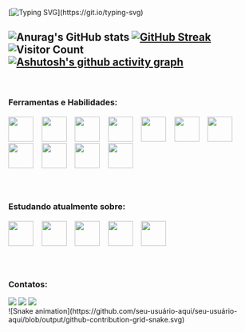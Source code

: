 [![Typing SVG](https://readme-typing-svg.demolab.com?font=Fira+Code&size=30&pause=1000&color=1BF700&center=true&vCenter=true&width=435&lines=Ol%C3%A1%2C+meu+nome+%C3%A9+Allan!!;Seja+bem+vindo!)](https://git.io/typing-svg)

![Anurag's GitHub stats](https://github-readme-stats.vercel.app/api?username=Allanymous&theme=chartreuse-dark&show_icons=true)
[![GitHub Streak](https://streak-stats.demolab.com?user=Allanymous&theme=dark&hide_border=true&locale=pt-br&date_format=%5BY%20%5DM%20j&mode=weekly&background=000000&fire=59DD03&ring=59DD03&currStreakLabel=59DD03)](https://git.io/streak-stats)
<br>
![Visitor Count](https://profile-counter.glitch.me/{Allanymous}/count.svg)
<br>
[![Ashutosh's github activity graph](https://github-readme-activity-graph.cyclic.app/graph?username=Allanymous&theme=github-compact)](https://github.com/Allanymous/github-readme-activity-graph)
---
<br>
<h3>Ferramentas e Habilidades: </h3>
<h5>
<img style="height:50px;width:50px" src="https://cdn.jsdelivr.net/gh/devicons/devicon/icons/vscode/vscode-plain.svg" />
&nbsp&nbsp&nbsp&nbsp<img style="height:50px;width:50px" src="https://cdn.jsdelivr.net/gh/devicons/devicon/icons/wordpress/wordpress-plain.svg" />
&nbsp&nbsp&nbsp&nbsp<img style="height:50px;width:50px" src="https://cdn.jsdelivr.net/gh/devicons/devicon/icons/git/git-plain.svg" />
&nbsp&nbsp&nbsp&nbsp<img style="height:50px;width:50px" src="https://cdn.jsdelivr.net/gh/devicons/devicon/icons/bootstrap/bootstrap-original.svg" />
&nbsp&nbsp&nbsp&nbsp<img style="height:50px;width:50px" src="https://cdn.jsdelivr.net/gh/devicons/devicon/icons/canva/canva-original.svg" />
&nbsp&nbsp&nbsp&nbsp<img style="height:50px;width:50px" src="https://cdn.jsdelivr.net/gh/devicons/devicon/icons/css3/css3-plain-wordmark.svg" />
&nbsp&nbsp&nbsp&nbsp<img style="height:50px;width:50px" src="https://cdn.jsdelivr.net/gh/devicons/devicon/icons/html5/html5-plain-wordmark.svg" />
&nbsp&nbsp&nbsp&nbsp<img style="height:50px;width:50px" src="https://cdn.jsdelivr.net/gh/devicons/devicon/icons/javascript/javascript-original.svg" />
&nbsp&nbsp&nbsp&nbsp<img style="height:50px;width:50px" src="https://cdn.jsdelivr.net/gh/devicons/devicon/icons/markdown/markdown-original.svg" />
&nbsp&nbsp&nbsp&nbsp<img style="height:50px;width:50px" src="https://cdn.jsdelivr.net/gh/devicons/devicon/icons/windows8/windows8-original.svg" />
&nbsp&nbsp&nbsp&nbsp<img style="height:50px;width:50px" src="https://cdn.jsdelivr.net/gh/devicons/devicon/icons/linux/linux-original.svg" />
</h5>
<br>
<h3>Estudando atualmente sobre: </h3>
<h5>
<img style="height:50px;width:50px" src="https://cdn.jsdelivr.net/gh/devicons/devicon/icons/mysql/mysql-original-wordmark.svg" />
&nbsp&nbsp&nbsp&nbsp<img style="height:50px;width:50px" src="https://cdn.jsdelivr.net/gh/devicons/devicon/icons/photoshop/photoshop-plain.svg" />
&nbsp&nbsp&nbsp&nbsp<img style="height:50px;width:50px" src="https://cdn.jsdelivr.net/gh/devicons/devicon/icons/php/php-original.svg" />
&nbsp&nbsp&nbsp&nbsp<img style="height:50px;width:50px" src="https://cdn.jsdelivr.net/gh/devicons/devicon/icons/python/python-original-wordmark.svg" />
&nbsp&nbsp&nbsp&nbsp<img style="height:50px;width:50px" src="https://cdn.jsdelivr.net/gh/devicons/devicon/icons/react/react-original-wordmark.svg" />    
</h5>
<br>
<h3> Contatos:</h3>

<div>
<a href="https://instagram.com/euallanfagundes" target="_blank"><img src="https://img.shields.io/badge/-Instagram-%23E4405F?style=for-the-badge&logo=instagram&logoColor=white" target="_blank"></a>
<a href="mailto:allansilvafagundes@gmail.com"><img src="https://img.shields.io/badge/Gmail-D14836?style=for-the-badge&logo=gmail&logoColor=white" target="_blank"></a>
<a href="https://www.linkedin.com/in/allan-fagundes-7a3a5b24b" target="_blank"><img src="https://img.shields.io/badge/-LinkedIn-%230077B5?style=for-the-badge&logo=linkedin&logoColor=white" target="_blank"></a>   
</div>
![Snake animation](https://github.com/seu-usuário-aqui/seu-usuário-aqui/blob/output/github-contribution-grid-snake.svg)
